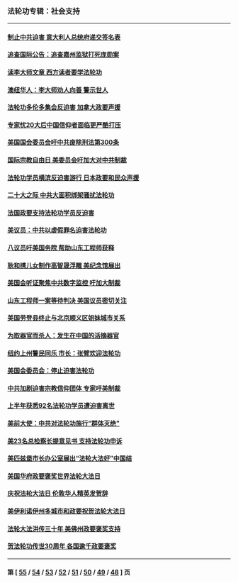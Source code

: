 ### 法轮功专辑：社会支持
---
#### [制止中共迫害 意大利人总统府递交签名表](../../pages/nf4386/n13933726.md?02240430) 
#### [追查国际公告：追查嘉州监狱打死庞勋案](../../pages/nf4386/n13933461.md?02240430) 
#### [读李大师文章 西方读者要学法轮功](../../pages/nf4386/n13925142.md?02240430) 
#### [澳纽华人：李大师劝人向善 警示世人](../../pages/nf4386/n13924146.md?02240430) 
#### [法轮功多伦多集会反迫害 加拿大政要声援](../../pages/nf4386/n13881303.md?02240430) 
#### [专家忧20大后中国信仰者面临更严酷打压](../../pages/nf4386/n13874993.md?02240430) 
#### [美国国会委员会吁中共废除刑法第300条](../../pages/nf4386/n13868121.md?02240430) 
#### [国际宗教自由日 美委员会吁加大对中共制裁](../../pages/nf4386/n13855021.md?02240430) 
#### [法轮功学员横滨反迫害游行 日本政要和民众声援](../../pages/nf4386/n13847132.md?02240430) 
#### [二十大之际 中共大面积绑架骚扰法轮功](../../pages/nf4386/n13846381.md?02240430) 
#### [法国政要支持法轮功学员反迫害](../../pages/nf4386/n13841970.md?02240430) 
#### [美议员：中共以虚假罪名迫害法轮功](../../pages/nf4386/n13841083.md?02240430) 
#### [八议员吁美国务院 帮助山东工程师获释](../../pages/nf4386/n13836379.md?02240430) 
#### [耿和携儿女制作高智晟浮雕 美纪念馆展出](../../pages/nf4386/n13829624.md?02240430) 
#### [美国会听证聚焦中共数字监控 吁加大制裁](../../pages/nf4386/n13825083.md?02240430) 
#### [山东工程师一案等待判决 美国议员密切关注](../../pages/nf4386/n13815065.md?02240430) 
#### [美国劳登县终止与北京顺义区姐妹城市关系](../../pages/nf4386/n13811030.md?02240430) 
#### [为取器官而杀人：发生在中国的活摘器官](../../pages/nf4386/n13794731.md?02240430) 
#### [纽约上州警民同乐 市长：张臂欢迎法轮功](../../pages/nf4386/n13794375.md?02240430) 
#### [美国会委员会：停止迫害法轮功](../../pages/nf4386/n13788164.md?02240430) 
#### [中共加剧迫害宗教信仰团体 专家吁美制裁](../../pages/nf4386/n13780252.md?02240430) 
#### [上半年获悉92名法轮功学员遭迫害离世](../../pages/nf4386/n13772701.md?02240430) 
#### [美前大使：中共对法轮功施行“群体灭绝”](../../pages/nf4386/n13771705.md?02240430) 
#### [美23名总检察长提意见书 支持法轮功申诉](../../pages/nf4386/n13766596.md?02240430) 
#### [美匹兹堡市长办公室展出“法轮大法好”中国结](../../pages/nf4386/n13749721.md?02240430) 
#### [美国华府政要褒奖世界法轮大法日](../../pages/nf4386/n13743770.md?02240430) 
#### [庆祝法轮大法日 伦敦华人精英发贺辞](../../pages/nf4386/n13741593.md?02240430) 
#### [美伊利诺伊州多城市和政要祝贺法轮大法日](../../pages/nf4386/n13737149.md?02240430) 
#### [法轮大法洪传三十年 美佛州政要褒奖支持](../../pages/nf4386/n13737103.md?02240430) 
#### [贺法轮功传世30周年 各国逾千政要褒奖](../../pages/nf4386/n13735828.md?02240430) 

---
#### 第 [ [55](./55.md?02240430) / [54](./54.md?02240430) / [53](./53.md?02240430) / [52](./52.md?02240430) / [51](./51.md?02240430) / [50](./50.md?02240430) / [49](./49.md?02240430) / [48](./48.md?02240430) ] 页
